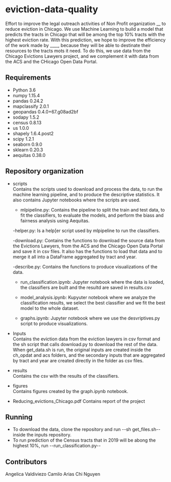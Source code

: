 # eviction-data-quality
Effort to improve the legal outreach activities of Non Profit organization __ to reduce eviction in Chicago. We use Machine Learning to build a model that predicts the tracts in Chicago that will be among the top 10% tracts with the highest eviction rate. With this prediction, we hope to improve the efficiency of the work made by ____, because they will be able to destinate their resources to the tracts mots it need. To do this, we use data from the Chicago Evictions Lawyers project, and we complement it with data from the ACS and the CHicago Open Data Portal.


## Requirements
- Python 3.6
- numpy 1.15.4
- pandas 0.24.2
- mapclassify 2.0.1
- geopandas 0.4.0+67.g08ad2bf
- sodapy 1.5.2
- census 0.8.13
- us 1.0.0 
- shapely 1.6.4.post2
- scipy 1.2.1
- seaborn 0.9.0
- sklearn 0.20.3 
- aequitas 0.38.0

## Repository organization

- scripts\
Contains the scripts used to download and process the data, to run the machine learning pipeline, and to produce the descriptive statistics. It also contains Jupyter notebooks where the scripts are used.
	- mlpipeline.py: Contains the pipeline to split the train and test data, to fit the classifiers, to evaluate the models, and perform the biass and fairness analysis using Aequitas.

	-helper.py: Is a help[er script used by mlpipeline to run the classifiers.

	-download.py: Contains the functions to download the source data from the Evictions Lawyers, from the ACS and the Chicago Open Data Portal and save it in csv files. It also has the functions to load that data and to merge it all into a DataFrame aggregated by tract and year.

	-describe.py: Contains the functions to produce visualizations of the data.

	- run_classification.ipynb: Jupyter notebook where the data is loaded, the classifiers are built and the resultd are saved in results.csv

	- model_analysis.ipynb: Kupyuter notebook where we analyze the classification results, we select the best classifier and we fit the best model to the whole dataset.

	- graphs.ipynb: Jupyter notebook where we use the desvriptives.py script to produce visualizations.

- Inputs\
Contains the eviction data from the eviction lawyers in csv format and the sh script that calls download.py to download the rest of the data. When get_data.sh is run, the original inputs are created inside the ch_opdat and acs folders, and the secondary inputs that are aggregated by tract and year are created directly in the folder as csv files.

- results\
Contains the csv with the results of the classifiers.

- figures\
Contains figures created by the graph.ipynb notebook.

- Reducing_evictions_Chicago.pdf
Contains report of the project

## Running
- To download the data, clone the repository and run --sh get_files.sh-- inside the inputs repository.
- To run prediction of the Census tracts that in 2019 will be abong the highest 10%, run --run_classification.py--

## Contributors
Angelica Valdiviezo
Camilo Arias
Chi Nguyen

